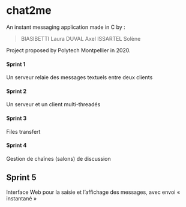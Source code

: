# chat2me
An instant messaging application made in C by :
> BIASIBETTI Laura
> DUVAL Axel
> ISSARTEL Solène

Project proposed by Polytech Montpellier in 2020.

#### Sprint 1
Un serveur relaie des messages textuels entre deux clients

#### Sprint 2
Un serveur et un client multi-threadés

#### Sprint 3
Files transfert

#### Sprint 4
Gestion de chaînes (salons) de discussion

## Sprint 5
 Interface Web pour la saisie et l’affichage des messages, avec envoi « instantané »


